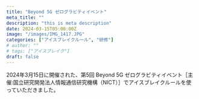 ```yaml
---
title: "Beyond 5G ゼログラビティイベント"
meta_title: ""
description: "this is meta description"
date: 2024-03-15T05:00:00Z
image: "/images/IMG_1417.JPG"
categories: ["アイスブレイクルール", "研修"]
# author: ""
# tags: ["アイスブレイク"]
draft: false
---
```


2024年3月15日に開催された、第5回 Beyond 5G ゼログラビティイベント［主催:国立研究開発法人情報通信研究機構（NICT）］でアイスブレイクルールを使っていただきました。


